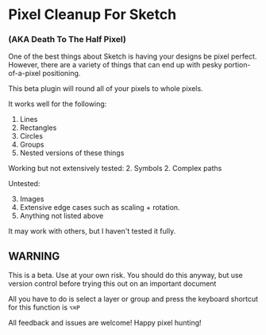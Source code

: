 # Pixel Cleanup For Sketch
### (AKA Death To The Half Pixel)

One of the best things about Sketch is having your designs be pixel perfect. However, there are a variety of things that can end up with pesky portion-of-a-pixel positioning.

This beta plugin will round all of your pixels to whole pixels.

It works well for the following:

1. Lines
1. Rectangles
1. Circles
1. Groups
1. Nested versions of these things

Working but not extensively tested:
2. Symbols
2. Complex paths

Untested:

3. Images
3. Extensive edge cases such as scaling + rotation. 
3. Anything not listed above

It may work with others, but I haven't tested it fully.

## WARNING
This is a beta. Use at your own risk.
You should do this anyway, but use version control before trying this out on an important document

All you have to do is select a layer or group and press the keyboard shortcut for this function is `⌥⌘P`

All feedback and issues are welcome!
Happy pixel hunting!
